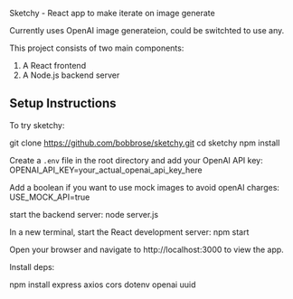 Sketchy - React app to make iterate on image generate

Currently uses OpenAI image generateion, could be switchted to use any.

This project consists of two main components:
1. A React frontend
2. A Node.js backend server

## Setup Instructions

To try sketchy:

git clone https://github.com/bobbrose/sketchy.git
cd sketchy
npm install

 Create a `.env` file in the root directory and add your OpenAI API key:
 OPENAI_API_KEY=your_actual_openai_api_key_here

Add a boolean if you want to use mock images to avoid openAI charges:
USE_MOCK_API=true

start the backend server:
node server.js

In a new terminal, start the React development server:
npm start

Open your browser and navigate to http://localhost:3000 to view the app.

Install deps:

npm install express axios cors dotenv openai uuid
